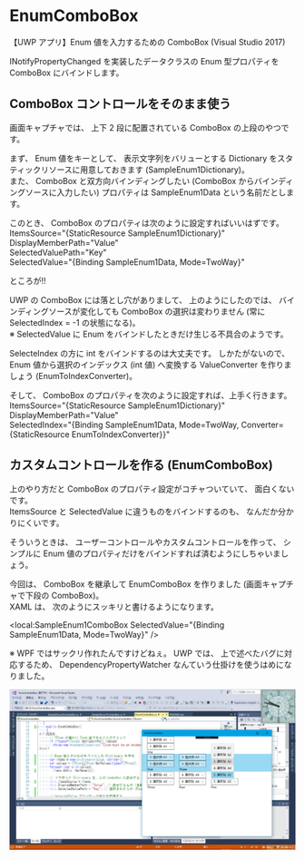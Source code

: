   
# EnumComboBox
【UWP アプリ】Enum 値を入力するための ComboBox (Visual Studio 2017)

  
INotifyPropertyChanged を実装したデータクラスの Enum 型プロパティを ComboBox にバインドします。  
  

## ComboBox コントロールをそのまま使う

画面キャプチャでは、 上下 2 段に配置されている ComboBox の上段のやつです。  

  
まず、 Enum 値をキーとして、 表示文字列をバリューとする Dictionary をスタティックリソースに用意しておきます (SampleEnum1Dictionary)。  
また、 ComboBox と双方向バインディングしたい (ComboBox からバインディングソースに入力したい) プロパティは SampleEnum1Data という名前だとします。  

  
このとき、 ComboBox のプロパティは次のように設定すればいいはずです。  
ItemsSource=&quot;{StaticResource SampleEnum1Dictionary}&quot;  
DisplayMemberPath=&quot;Value&quot;  
SelectedValuePath=&quot;Key&quot;  
SelectedValue=&quot;{Binding SampleEnum1Data, Mode=TwoWay}&quot;  

  
ところが!!  

  
UWP の ComboBox には落とし穴がありまして、 上のようにしたのでは、
バインディングソースが変化しても ComboBox の選択は変わりません (常に SelectedIndex = -1 の状態になる)。  
※ SelectedValue に Enum をバインドしたときだけ生じる不具合のようです。  

  
SelecteIndex の方に int をバインドするのは大丈夫です。
しかたがないので、 Enum 値から選択のインデックス (int 値) へ変換する ValueConverter を作りましょう (EnumToIndexConverter)。  

  
そして、 ComboBox のプロパティを次のように設定すれば、上手く行きます。  
ItemsSource=&quot;{StaticResource SampleEnum1Dictionary}&quot;  
DisplayMemberPath=&quot;Value&quot;  
SelectedIndex=&quot;{Binding SampleEnum1Data, Mode=TwoWay, Converter={StaticResource EnumToIndexConverter}}&quot;  
  

## カスタムコントロールを作る (EnumComboBox)

  
上のやり方だと ComboBox のプロパティ設定がコチャついていて、 面白くないです。  
ItemsSource と SelectedValue に違うものをバインドするのも、 なんだか分かりにくいです。  

  
そういうときは、 ユーザーコントロールやカスタムコントロールを作って、 シンプルに Enum 値のプロパティだけをバインドすれば済むようにしちゃいましょう。  

  
今回は、 ComboBox を継承して EnumComboBox を作りました (画面キャプチャで下段の ComboBox)。  
XAML は、 次のようにスッキリと書けるようになります。  
  
&lt;local:SampleEnum1ComboBox SelectedValue=&quot;{Binding SampleEnum1Data, Mode=TwoWay}&quot; /&gt;  

  
※ WPF ではサックリ作れたんですけどねぇ。 UWP では、 上で述べたバグに対応するため、 DependencyPropertyWatcher なんていう仕掛けを使うはめになりました。


  
  
![スクリーンキャプチャー](../images/20171010_EnumComboBox01.png)

